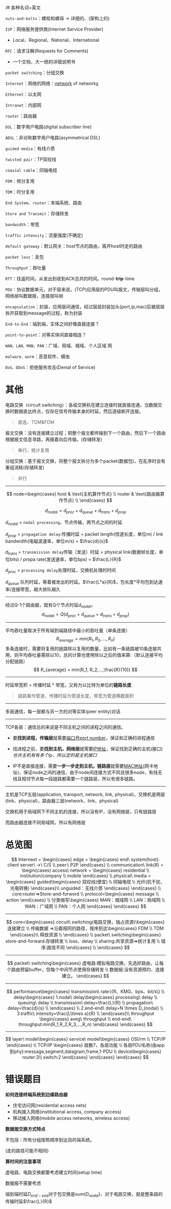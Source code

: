 /# 各种名词+英文

`nuts-and-bolts`：螺栓和螺母 -> 详细的、(架构上的)

`ISP`：网络服务提供商(Internet Service Provider)

- Local、Regional、National、International

`RFC`：请求注解(Requests for Comments)

- 一个文档，大一统的详细说明书

`packet switching`：分组交换

`Internet`：网络的网络：<u>network</u> of network<u>s</u>

`Ethernet`：以太网

`Intranet`：内部网

`router`：路由器

`DSL`：数字用户电路(digital subscriber line)

`ADSL`：非对称数字用户电路(asymmetrical DSL)

`guided media`：有线介质

`twisted pair`：TP双绞线

`coaxial cable`：同轴电缆

`FDM`：频分复用

`TDM`：时分复用

`End System`、`router`：末端系统、路由

`Store and Transmit`：存储转发

`bandwidth`：带宽

`traffic intensity`：流量强度(不确定)

`default gateway`：默认网关：host节点的路由，离开host时走的路由

`packet loss`：丢包

`Throughput`：吞吐量

`RTT`：往返时间，从发出到收到ACK总共的时间。round-**trip**-time

`PDU`：协议数据单元，对于层来说，(TCP)应用层的PDU叫报文，传输层叫分组，网络层叫数据报，连接层叫帧

`encapsulation`：封装，应用层间通信，经过层层封装加头(port,ip,mac)后被层层拆开获取到message的过程，称为封装

`End-to-End`：端到端，实体之间好像直接连接？

`point-to-point`：对等实体间直接相连？

`WAN、LAN、MAN、PAN`：广域、局域、城域、个人区域 网

`malware、worm`：恶意软件、蠕虫

`DoS、DDoS`：拒绝服务攻击(Denial of Service)

# 其他

电路交换（circuit switching）：各级交换机在建立连接时就直接连通，当数据交换时数据直达终点，仅存在信号传输本身的时延，然后逐级断开连接。

> 直连、TDM&FDM

报文交换：没有连接建立过程；把整个报文都传输到下一个路由，然后下一个路由根据报文信息寻路，再接着向后传输。(存储转发)

> 串行、统计复用

分组交换：基于报文交换，将整个报文拆分为多个packet(数据包)，在乱序时会有重组消耗(存储转发)

> 并行

---

$$
node=\begin{cases}
host & \text{主机算作节点} \\
router & \text{路由器算作节点} \\
\end{cases}
$$

$$
d_{nodal} = d_{proc} + d_{queue} + d_{trans} + d_{prop}
$$

$d_{nodal}$ = `nodal processing`，节点传输，两节点之间的时延

$d_{prop}$ = `propagation delay`:传播时延 = packet length(信道长度，单位m) / link bandwidth(电磁波速率，单位m/s) = $\frac{d}{s}$

$d_{trans}$ = `transmission delay`传输（发送）时延 = physical link(数据帧长度，单位bits) / propa rate(发送速率，单位bps) = $\frac{L}{R}$

$d_{proc}$ = `processing delay`处理时延，交换机处理的时间

$d_{queue}$ 队列时延，等着被发出的时延。$\frac{L*a}{R}$，包长度*平均包到达速率/连接带宽，越大排队越久

---

经过Q-1个路由器，就有Q个节点时延$d_{nodal}$，
$$
d_{nodal} = Q(d_{proc} + d_{queue} + d_{trans} + d_{prop})
$$

---

平均吞吐量取决于所有端到端路径中最小的吞吐量（单条连接）
$$
R_{average} = min(R_1,R_2,...,R_n)
$$
多条连接时，需要将复用的链路除以复用的数量，比如有一条链路被10条连接共用，则平均吞吐量需除以10，总的计算也使用除以之后的值来算:（默认连接平均分配链路）
$$
R_{average} = min(R_1, R_2,...,\frac{R}{10})
$$

---

时延带宽积 = 传播时延 * 带宽，又称为以比特为单位的**链路长度**

> 链路看作管道，传播时延为管道长度，带宽为管道横截面积

---

多层通信，每一层都与另一方的对等实体(peer entity)对话

---

TCP各层：通信总的来说是不同主机之间的进程之间的通信。

- 要**找到进程，传输层**就需要<u>端口号port number</u>，保证和正确的进程通信

- 找进程之前，要**找到主机，网络层**就需要<u>IP地址</u>，保证找到正确的主机(接口)*也许主机有有多个ip，所以定的是主机接口*

- IP不是直接连接，需要**一步一步走到主机，链路层**就需要<u>MAC地址</u>(网卡地址)，保证node之间的通信，由于node间连接方式不同且很多node，有线无线且相邻节点每**一**段链路都需要一个链路层，所以有很多链路。

---

主机是TCP五层(application, transport, network, link, physical)，交换机是两层(link、physical)，路由器三层(network、link、physical)

交换机用于局域网下不同主机的连接，所以没有IP，没有网络层，只有链路层

而路由器连接不同局域网，所以有网络层

# 总览图

$$
Internext = \begin{cases}
edge = \begin{cases}
end\ system(host): client server\ ->\ C/S \\
peer:\ P2P
\end{cases} \\
communication\ link(R) = \begin{cases}
access\ network = \begin{cases}
residential \\
institution/company \\
mobile
\end{cases} \\
physical\ media = \begin{cases}
guided\begin{cases}
双绞线(便宜) \\
同轴电缆 \\
光纤(抗干扰、光电转换)
\end{cases}\\
unguided：无线介质
\end{cases}
\end{cases} \\
core:router=>Store-and-forword \\
protocol=\begin{cases}
message \\
action 
\end{cases} \\
分类缩写\begin{cases}
MAN：城域网 \\
LAN：局域网 \\
WAN：广域网 \\
PAN：个人网
\end{cases}
\end{cases}
$$

---

$$
core=\begin{cases}
circuit\ switching(电路交换，独占资源)\begin{cases}
连接建立 \\
传输数据 =>沿着相同的路径，按序到达\begin{cases}
FDM \\
TDM
\end{cases}\\
释放资源 \\
\end{cases} \\
packet\ switching\begin{cases}
store-and-forward:存储转发 \\
loss、delay \\
sharing:共享资源=>统计复用 \\
错序:路径不同
\end{cases} \\
\end{cases}
$$

---

$$
packet\ switching\begin{cases}
虚电路:模拟电路交换，先选好路由，让每个路由预留buffer，但每个中间节点使用存储转发 \\
数据报:没有资源预约、连接建立。
\end{cases}
$$

---

$$
performance\begin{cases}
transmission\ rate:\{R、KMG、bps、bit/s\} \\
delay\begin{cases}
1.nodal\ delay\begin{cases}
processing\ delay \\
queuing\ delay \\
transmission\ delay=\frac{L}{R} \\
propagation\ delay=\frac{d}{s} \\
\end{cases} \\
2.end-end\ delay=N \times D_{nodal} \\
3.traffic\ intensity=\frac{L\times a}{R} \\
\end{cases}\\
throughput \begin{cases}
aveg\ throughput \\
end-end\ throughput:min(R_1,R_2,R_3,...,R_n)
\end{cases}
\end{cases}
$$

---

$$
layer\ model\begin{cases}
service\ model\begin{cases}
OSI/rm \\
TCP/IP
\end{cases} \\
TCP/IP \begin{cases}
层数7，各层功能 \\
各层PDU名称(由app到phy):message,segment,datagram,frame,1-PDU \\
device\begin{cases}
router:3\\
switch:2
\end{cases}
\end{cases}
\end{cases}
$$

# 错误题目

**如何连接终端系统到边缘路由器**

- 住宅访问网(residential access nets)
- 机构接入网络(institutional access, company access)
- 移动接入网络(mobile access networks, wireless access)

**数据报交换方式特点**

不包括：所有分组按照顺序到达目的端系统。

(走的路径可能不相同)

**算时间的注意事项**

虚电路、电路交换都要考虑建立时间(setup time)

数据报不需要考虑

端到端时延$D_{end-end}$对于包交换是$sum(D_{nodal})$，对于电路交换，就是整条路的传输时延$\frac{L}{R}$
